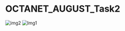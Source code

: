 # OCTANET_AUGUST_Task2

![img2](https://github.com/Coderships/OCTANET_AUGUST_Task2/assets/91427392/76327135-9189-42de-89d9-b8510fa0e4ba)
![Img1](https://github.com/Coderships/OCTANET_AUGUST_Task2/assets/91427392/429d903b-7faa-4224-b082-4d6d41805e53)

